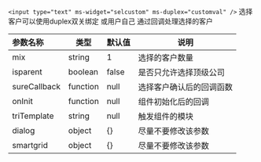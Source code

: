 `<input type="text" ms-widget="selcustom" ms-duplex="customval" />`
选择客户可以使用duplex双关绑定 或用户自己 通过回调处理选择的客户

| 参数名称  |     类型|  默认值  |说明     |
| :--------  |  ------- | ------| -------- |
|mix      | string| 1 | 选择的客户数量|
|isparent | boolean| false  | 是否只允许选择顶级公司 |
|sureCallback| function | null | 选择客户确认后的回调函数 |
|onInit| function| null | 组件初始化后的回调 |
| triTemplate | string | null | 触发组件的模块 |
|dialog| object | {} | 尽量不要修改该参数 | 
|smartgrid| object | {} | 尽量不要修改该参数 |

